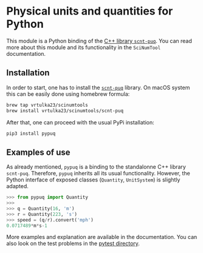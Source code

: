 # Physical units and quantities for Python

This module is a Python binding of the [C++ library `scnt-puq`](https://github.com/vrtulka23/scnt-puq).
You can read more about this module and its functionality in the `SciNumTool` documentation.

## Installation

In order to start, one has to install the [`scnt-puq`](https://github.com/vrtulka23/scnt-puq) library.
On macOS system this can be easily done using homebrew formula:

``` bash
brew tap vrtulka23/scinumtools
brew install vrtulka23/scinumtools/scnt-puq
```

After that, one can proceed with the usual PyPi installation:

```bash
pip3 install pypuq
```

## Examples of use

As already mentioned, `pypuq` is a binding to the standalonne C++ library `scnt-puq`.
Therefore, `pypuq` inherits all its usual functionality.
However, the Python interface of exposed classes (`Quantity`, `UnitSystem`) is slightly adapted.
```python
>>> from pypuq import Quantity
>>> 
>>> q = Quantity(16, 'm')
>>> r = Quantity(223, 's')
>>> speed = (q/r).convert('mph')
0.0717489*m*s-1
```

More examples and explanation are available in the documentation.
You can also look on the test problems in the [pytest directory](https://github.com/vrtulka23/scnt-pypuq/tree/main/pytest).